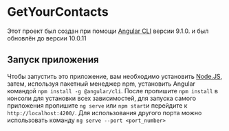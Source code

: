 # GetYourContacts

Этот проект был создан при помощи [Angular CLI](https://github.com/angular/angular-cli) версии 9.1.0. и был обновлён до версии 10.0.11

## Запуск приложения

Чтобы запустить это приложение, вам необходимо установить [Node.JS](https://nodejs.org/dist/v12.18.3/node-v12.18.3-x64.msi), затем, используя пакетный менеджер npm, установить Angular командой `npm install -g @angular/cli`.
После пропишите `npm install` в консоли для установки всех зависимостей, для запуска самого приложения пропишите `ng serve` или `npm start`и перейдите к `http://localhost:4200/`.
Для использования другого порта можно использовать команду `ng serve --port <port_number>`
